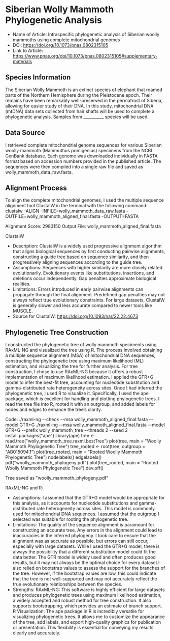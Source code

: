 # Siberian Wolly Mammoth Phylogenetic Analysis
- Name of Article: Intraspecific phylogenetic analysis of Siberian woolly mammoths using complete mitochondrial genomes
- DOI:  https://doi.org/10.1073/pnas.0802315105
- Link to Article: https://www.pnas.org/doi/10.1073/pnas.0802315105#supplementary-materials

## Species Information
The Siberian Wolly Mammoth is an extinct species of elephant that roamed parts of the Northern Hemisphere during the Pleistocene epoch. Their remains have been remarkably well-preserved in the permafrost of Siberia, allowing for easier study of their DNA. In this study, mitochondrial DNA (mtDNA) data sets collected from hair shafts will be used to complete a phylogenetic analysis. Samples from __________ species will be used.

## Data Source
I retrieved complete mitochondrial genome sequences for various Siberian woolly mammoth (Mammuthus primigenius) specimens from the NCBI GenBank database. Each genome was downloaded individually in FASTA format based on accession numbers provided in the published article. The sequences were then compiled into a single raw file and saved as wolly_mammoth_data_raw.fasta.

## Alignment Process
To align the complete mitochondrial genomes, I used the multiple sequence alignment tool ClustalW in the terminal with the following command:
clustalw -ALIGN -INFILE=wolly_mammoth_data_raw.fasta -OUTFILE=wolly_mammoth_aligned_final.fasta -OUTPUT=FASTA

Alignment Score: 2983150
Output File: wolly_mammoth_aligned_final.fasta

ClustalW
- Description: ClustalW is a widely used progressive alignment algorithm that aligns biological sequences by first conducting pairwise alignments, constructing a guide tree based on sequence similarity, and then progressively aligning sequences according to the guide tree.
- Assumptions: Sequences with higher similarity are more closely related evolutionarily. Evolutionary events like substitutions, insertions, and deletions occur independently. Gap penalties approximate biological realities.
- Limitations: Errors introduced in early pairwise alignments can propagate through the final alignment. Predefined gap penalties may not always reflect true evolutionary constraints. For large datasets, ClustalW is generally slower and less accurate compared to newer tools like MUSCLE.
- Source for ClustalW: https://doi.org/10.1093/nar/22.22.4673

## Phylogenetic Tree Construction
I constructed the phylogenetic tree of wolly mammoth speciments using RAxML-NG and visualized the tree using R. The process involved obtaining a multiple sequence alignment (MSA) of mitochondrial DNA sequences, constructing the phylogenetic tree using maximum likelihood (ML) estimation, and visualizing the tree for further analysis. For tree construction, I chose to use RAxML-NG because it offers a robust implementation of maximum likelihood estimation. I applied the GTR+G model to infer the best-fit tree, accounting for nucleotide substitution and gamma-distributed rate heterogeneity across sites. Once I had inferred the phylogenetic tree, I used R to visualize it. Specifically, I used the ape package, which is excellent for handling and plotting phylogenetic trees. I read the tree file into R, rooted it with an outgroup, and added labels for nodes and edges to enhance the tree’s clarity.

Code: 
./raxml-ng --check --msa wolly_mammoth_aligned_final.fasta --model GTR+G
./raxml-ng --msa wolly_mammoth_aligned_final.fasta --model GTR+G --prefix wolly_mammoth_tree --threads 2 --seed 2
install.packages("ape")
library(ape)
tree <- read.tree("wolly_mammoth_tree.raxml.bestTree")
plot(tree, main = "Woolly Mammoth Phylogenetic Tree")
tree_rooted <- root(tree, outgroup = "AB015094.1")
plot(tree_rooted, main = "Rooted Woolly Mammoth Phylogenetic Tree")
nodelabels()
edgelabels()
pdf("woolly_mammoth_phylogeny.pdf")
plot(tree_rooted, main = "Rooted Woolly Mammoth Phylogenetic Tree")
dev.off()

Tree saved as "woolly_mammoth_phylogeny.pdf"

RAxML-NG and R:
- Assumptions: I assumed that the GTR+G model would be appropriate for this analysis, as it accounts for nucleotide substitutions and gamma-distributed rate heterogeneity across sites. This model is commonly used for mitochondrial DNA sequences. I assumed that the outgroup I selected was suitable for rooting the phylogenetic tree.
- Limitations: The quality of the sequence alignment is paramount for constructing an accurate tree. Any errors in the alignment could lead to inaccuracies in the inferred phylogeny. I took care to ensure that the alignment was as accurate as possible, but errors can still occur, especially with large datasets. While I used the GTR+G model, there is always the possibility that a different substitution model could fit the data better. The GTR model is widely used and often produces good results, but it may not always be the optimal choice for every dataset.I also relied on bootstrap values to assess the support for the branches of the tree. However, if the bootstrap values are low, this could indicate that the tree is not well-supported and may not accurately reflect the true evolutionary relationships between the species.
- Strengths: RAxML-NG: This software is highly efficient for large datasets and produces phylogenetic trees using maximum likelihood estimation, a widely accepted and robust method for tree construction. It also supports bootstrapping, which provides an estimate of branch support. R Visualization: The ape package in R is incredibly versatile for visualizing phylogenetic trees. It allows me to customize the appearance of the tree, add labels, and export high-quality graphics for publication or presentation. This flexibility is essential for conveying my results clearly and accurately.




